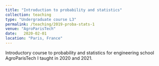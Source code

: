 ```yaml
---
title: "Introduction to probability and statistics"
collection: teaching
type: "Undergraduate course L3"
permalink: /teaching/2019-proba-stats-1
venue: "AgroParisTech"
date:   2020-02-01
location: "Paris, France"
---
```


Introductory course to probability and statistics for engineering school AgroParisTech I taught in 2020 and 2021. 


